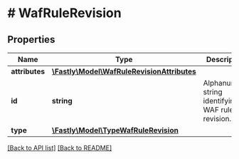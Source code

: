# # WafRuleRevision

## Properties

Name | Type | Description | Notes
------------ | ------------- | ------------- | -------------
**attributes** | [**\Fastly\Model\WafRuleRevisionAttributes**](WafRuleRevisionAttributes.md) |  | [optional]
**id** | **string** | Alphanumeric string identifying a WAF rule revision. | [optional] [readonly]
**type** | [**\Fastly\Model\TypeWafRuleRevision**](TypeWafRuleRevision.md) |  | [optional]

[[Back to API list]](../../README.md#endpoints) [[Back to README]](../../README.md)
